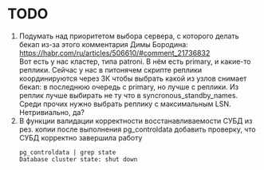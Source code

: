 # TODO

1. Подумать над приоритетом выбора сервера, с которого делать бекап из-за этого комментария Димы Бородина: \
   https://habr.com/ru/articles/506610/#comment_21736832 \
   Вот есть у нас кластер, типа patroni. В нём есть primary, и какие-то реплики.
   Сейчас у нас в питонячем скрипте реплики координируются через ЗК чтобы выбрать какой из узлов снимает бекап: в последнюю очередь с primary, но лучше с реплики. Из реплик лучше выбирать не ту что в syncronous_standby_names. Среди прочих нужно выбрать реплику с максимальным LSN. Нетривиально, да?
2. В функции валидации корректности восстанавливаемости СУБД из рез. копии после выполнения pg_controldata добавить проверку, что СУБД корректно завершила работу
   ```
   pg_controldata | grep state
   Database cluster state: shut down
   ```
